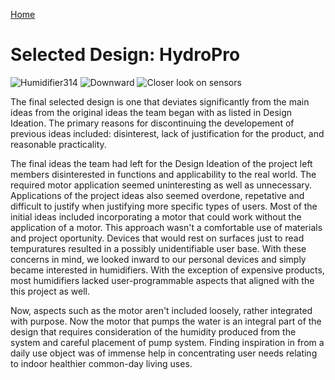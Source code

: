 [Home](/index.md)
# **Selected Design: HydroPro**


![Humidifier314](https://github.com/Team-309-Weather-Station/EGR314-Spring2024-Team309.github.io/blob/main/Humidifier314.png)
![Downward](https://github.com/Team-309-Weather-Station/EGR314-Spring2024-Team309.github.io/assets/157083379/5bfac05b-3831-4c0d-8a93-c153d35ba90f)
![Closer look on sensors](https://github.com/Team-309-Weather-Station/EGR314-Spring2024-Team309.github.io/assets/157083379/a3e3d3db-52af-4686-a6b7-b335035529f0)




The final selected design is one that deviates significantly from the main ideas from the original ideas the team began with as listed in Design Ideation. The primary reasons for discontinuing the developement of previous ideas included: disinterest, lack of justification for the product, and reasonable practicality.

The final ideas the team had left for the Design Ideation of the project left members disinterested in functions and applicability to the real world. The required motor application seemed uninteresting as well as unnecessary. Applications of the project ideas also seemed overdone, repetative and difficult to justify when justifying more specific types of users. Most of the initial ideas included incorporating a motor that could work without the application of a motor. This approach wasn't a comfortable use of materials and project oportunity. Devices that would rest on surfaces just to read tempuratures resulted in a possibly unidentifiable user base. With these concerns in mind, we looked inward to our personal devices and simply became interested in humidifiers. With the exception of expensive products, most humidifiers lacked user-programmable aspects that aligned with the this project as well.  

Now, aspects such as the motor aren't included loosely, rather integrated with purpose. Now the motor that pumps the water is an integral part of the design that requires consideration of the humidity produced from the system and careful placement of pump system. Finding inspiration in from a daily use object was of immense help in concentrating user needs relating to indoor healthier common-day living uses.
